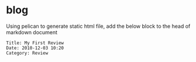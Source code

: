 # blog

Using pelican to generate static html file, add the below block to the head of markdown document

```text
Title: My First Review
Date: 2010-12-03 10:20
Category: Review
```

